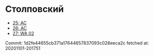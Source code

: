 # Столповский
- [25: AC](25.md)
- [26: AC](26.md)
- [27: WA 02](27.md)

Commit: 1d2fe44655cb371a17644657837093c028eeca2c
 fetched at: 20201101-201751
